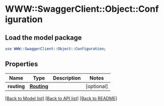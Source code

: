 # WWW::SwaggerClient::Object::Configuration

## Load the model package
```perl
use WWW::SwaggerClient::Object::Configuration;
```

## Properties
Name | Type | Description | Notes
------------ | ------------- | ------------- | -------------
**routing** | [**Routing**](Routing.md) |  | [optional] 

[[Back to Model list]](../README.md#documentation-for-models) [[Back to API list]](../README.md#documentation-for-api-endpoints) [[Back to README]](../README.md)


